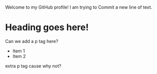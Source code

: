 Welcome to my GitHub profile!
I am trying to Commit a new line of text.
<h1>Heading goes here!</h1>
<p>Can we add a p tag here?</p>
<ul>
    <li>Item 1</li>
    <li>Item 2</li>
</ul>
<p>extra p tag cause why not?</p>